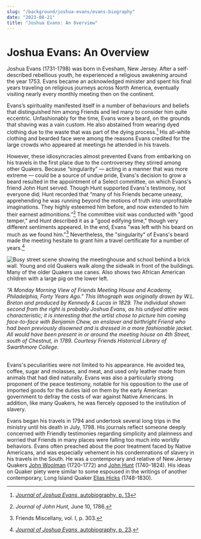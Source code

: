```yaml
---
slug: "/background/joshua-evans/evans-biography"
date: "2023-08-21"
title: "Joshua Evans: An Overview"
---
```

# Joshua Evans: An Overview

Joshua Evans (1731-1798) was born in Evesham, New Jersey. After a self-described rebellious youth, he experienced a religious awakening around the year 1753. Evans became an acknowledged minister and spent his final years traveling on religious journeys across North America, eventually visiting nearly every monthly meeting then on the continent.

Evans’s spirituality manifested itself in a number of behaviours and beliefs that distinguished him among Friends and led many to consider him quite eccentric. Unfashionably for the time, Evans wore a beard, on the grounds that shaving was a vain custom. He also abstained from wearing dyed clothing due to the waste that was part of the dying process.[^1] His all-white clothing and bearded face were among the reasons Evans credited for the large crowds who appeared at meetings he attended in his travels.

[^1]: [_Journal of Joshua Evans_, autobiography, p. 13](/journals/A0011540#page013)

However, these idiosyncracies almost prevented Evans from embarking on his travels in the first place due to the controversey they stirred among other Quakers. Because “singularity” — acting in a manner that was more extreme — could be a source of undue pride, Evans's decision to grow a beard resulted in the appointment of a Select committee, on which Evans's friend John Hunt served. Though Hunt supported Evans's testimony, not everyone did; Hunt recorded that “many of his Friends became uneasy, apprehending he was running beyond the motions of truth into unprofitable imaginations. They highly esteemed him before, and now extended to him their earnest admonitions.”[^2] The committee visit was conducted with "good temper," and Hunt described it as a "good edifying time," though very different sentiments appeared. In the end, Evans "was left with his beard on much as we found him."[^3] Nevertheless, the "singularity" of Evans's beard made the meeting hesitate to grant him a travel certificate for a number of years.[^4]

[^2]: _Journal of John Hunt,_ June 10, 1786.
[^3]: Friends Miscellany, vol. I, p. 303.
[^4]: [_Journal of Joshua Evans_, autobiography, p. 23](/journals/A0011540#page023).

![Busy street scene showing the meetinghouse and school behind a brick wall. Young and old Quakers walk along the sidwalk in front of the buildings. Many of the older Quakers use canes. Also shows two African American children with a large pig on the lower left.](images/image2.jpg " ")
 <figcaption><i>“A Monday Morning View of Friends Meeting House and Academy, Philadelphia, Forty Years Ago.” This lithograph was originally drawn by W.L. Breton and produced by Kennedy & Lucas in 1829. The individual shown second from the right is probably Joshua Evans, as his undyed attire was characteristic; it is interesting that the artist chose to picture him coming face-to-face with Benjamin Chew, an enslaver and birthright Friend who had been previously disowned and is dressed in a more fashionable jacket. All would have been present in or around the meeting house on 4th Street, south of Chestnut, in 1789. Courtesy Friends Historical Library of Swarthmore College.</i></figcaption>
<br/>

Evans's peculiarities were not limited to his appearance. He avoided tea, coffee, sugar and molasses, and meat, and used only leather made from animals that had died naturally. Evans was also a particularly strong proponent of the peace testimony, notable for his opposition to the use of imported goods for the duties laid on them by the early American government to defray the costs of war against Native Americans. In addition, like many Quakers, he was fiercely opposed to the institution of slavery. 

Evans began his travels in 1794 and undertook several long trips in the ministry until his death in July, 1798. His journals reflect someone deeply concerned with Friendly testimonies regarding simplicity and plainness and worried that Friends in many places were falling too much into worldly behaviors. Evans often preached about the poor treatment faced by Native Americans, and was especially vehement in his condemnations of slavery in his travels in the South. He was a contemporary and relative of New Jersey Quakers [John Woolman](/people/w6wr0v4m) (1720-1772) and [John Hunt](/background/hunt-bg) (1740-1824). His ideas on Quaker piety were similar to some espoused in the writings of another contemporary, Long Island Quaker [Elias Hicks](/people/w6rj4s40) (1748-1830).
